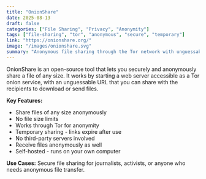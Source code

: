 ```yaml
---
title: "OnionShare"
date: 2025-08-13
draft: false
categories: ["File Sharing", "Privacy", "Anonymity"]
tags: ["file-sharing", "tor", "anonymous", "secure", "temporary"]
link: "https://onionshare.org/"
image: "/images/onionshare.svg"
summary: "Anonymous file sharing through the Tor network with unguessable URLs."
---
```


OnionShare is an open-source tool that lets you securely and anonymously share a file of any size. It works by starting a web server accessible as a Tor onion service, with an unguessable URL that you can share with the recipients to download or send files.

**Key Features:**

- Share files of any size anonymously
- No file size limits
- Works through Tor for anonymity
- Temporary sharing - links expire after use
- No third-party servers involved
- Receive files anonymously as well
- Self-hosted - runs on your own computer

**Use Cases:** Secure file sharing for journalists, activists, or anyone who needs anonymous file transfer.
